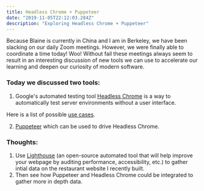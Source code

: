 ```yaml
---
title: Headless Chrome + Puppeteer
date: "2019-11-05T22:12:03.284Z"
description: "Exploring Headless Chrome + Puppeteer"
---
```


Because Blaine is currently in China and I am in Berkeley, we have been slacking on our daily Zoom meetings. However, we were finally able to coordinate a time today! Woo! Without fail these meetings always seem to result in an interesting discussion of new tools we can use to accelerate our learning and deepen our curiosity of modern software.

<h3>Today we discussed two tools:</h3>

1. Google's automated testing tool [Headless Chrome](https://developers.google.com/web/updates/2017/04/headless-chrome)
is a way to automatically test server environments without a user interface. <br>

Here is a list of possible [use cases](https://github.com/checkly/puppeteer-examples).

2. [Puppeteer](https://developers.google.com/web/tools/puppeteer) which can be used to drive Headless Chrome.

<h3>Thoughts:</h3>

1. Use [Lighthouse](https://developers.google.com/web/tools/lighthouse) (an open-source automated tool that will help improve your webpage by auditing performance, accessibility, etc.) to gather intial data on the restaurant website I recently built. 
2. Then see how Puppeteer and Headless Chrome could be integrated to gather more in depth data.